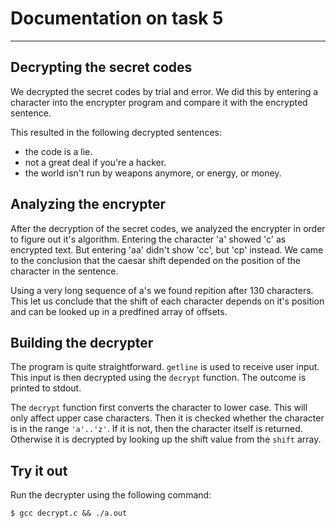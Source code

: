 # Documentation on task 5
-------------------------

## Decrypting the secret codes

We decrypted the secret codes by trial and error. We did this by entering a
character into the encrypter program and compare it with the encrypted
sentence.

This resulted in the following decrypted sentences:

 - the code is a lie.
 - not a great deal if you're a hacker.
 - the world isn't run by weapons anymore, or energy, or money.

## Analyzing the encrypter

After the decryption of the secret codes, we analyzed the encrypter in order
to figure out it's algorithm. Entering the character 'a' showed 'c' as
encrypted text. But entering 'aa' didn't show 'cc', but 'cp' instead. We
came to the conclusion that the caesar shift depended on the position of the
character in the sentence.

Using a very long sequence of a's we found repition after 130 characters. This
let us conclude that the shift of each character depends on it's position and
can be looked up in a predfined array of offsets.

## Building the decrypter

The program is quite straightforward. `getline` is used to receive user
input. This input is then decrypted using the `decrypt` function. The outcome
is printed to stdout.

The `decrypt` function first converts the character to lower case. This will
only affect upper case characters. Then it is checked whether the character is
in the range `'a'..'z'`. If it is not, then the character itself is returned.
Otherwise it is decrypted by looking up the shift value from the `shift` array.

## Try it out

Run the decrypter using the following command:

    $ gcc decrypt.c && ./a.out
